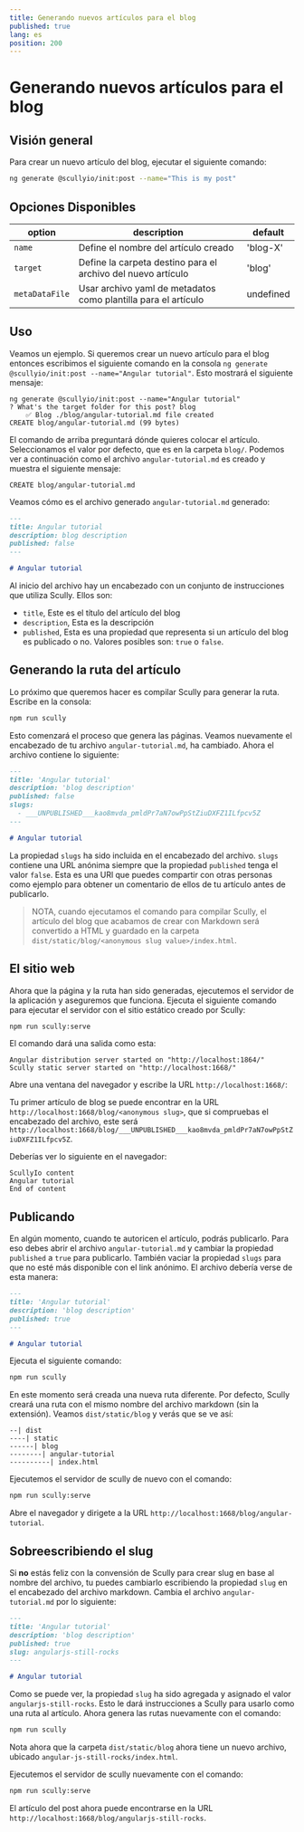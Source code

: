 ```yaml
---
title: Generando nuevos artículos para el blog
published: true
lang: es
position: 200
---
```


# Generando nuevos artículos para el blog

## Visión general

Para crear un nuevo artículo del blog, ejecutar el siguiente comando:

```bash
ng generate @scullyio/init:post --name="This is my post"
```

## Opciones Disponibles

| option         | description                                                    | default   |
| -------------- | -------------------------------------------------------------- | --------- |
| `name`         | Define el nombre del artículo creado                           | 'blog-X'  |
| `target`       | Define la carpeta destino para el archivo del nuevo artículo   | 'blog'    |
| `metaDataFile` | Usar archivo yaml de metadatos como plantilla para el artículo | undefined |

## Uso

Veamos un ejemplo. Si queremos crear un nuevo artículo para el blog entonces escribimos el siguiente comando en la consola `ng generate @scullyio/init:post --name="Angular tutorial"`. Esto mostrará el siguiente mensaje:

```output
ng generate @scullyio/init:post --name="Angular tutorial"
? What's the target folder for this post? blog
    ✅️ Blog ./blog/angular-tutorial.md file created
CREATE blog/angular-tutorial.md (99 bytes)
```

El comando de arriba preguntará dónde quieres colocar el artículo. Seleccionamos el valor por defecto, que es en la carpeta `blog/`. Podemos ver a continuación como el archivo `angular-tutorial.md` es creado y muestra el siguiente mensaje:

```output
CREATE blog/angular-tutorial.md
```

Veamos cómo es el archivo generado `angular-tutorial.md` generado:

```markdown
---
title: Angular tutorial
description: blog description
published: false
---

# Angular tutorial
```

Al inicio del archivo hay un encabezado con un conjunto de instrucciones que utiliza Scully. Ellos son:

- `title`, Este es el título del artículo del blog
- `description`, Esta es la descripción
- `published`, Esta es una propiedad que representa si un artículo del blog es publicado o no. Valores posibles son: `true` o `false`.

## Generando la ruta del artículo

Lo próximo que queremos hacer es compilar Scully para generar la ruta. Escribe en la consola:

```bash
npm run scully
```

Esto comenzará el proceso que genera las páginas. Veamos nuevamente el encabezado de tu archivo `angular-tutorial.md`, ha cambiado. Ahora el archivo contiene lo siguiente:

```markdown
---
title: 'Angular tutorial'
description: 'blog description'
published: false
slugs:
  - ___UNPUBLISHED___kao8mvda_pmldPr7aN7owPpStZiuDXFZ1ILfpcv5Z
---

# Angular tutorial
```

La propiedad `slugs` ha sido incluida en el encabezado del archivo. `slugs` contiene una URL anónima siempre que la propiedad `published` tenga el valor `false`. Esta es una URl que puedes compartir con otras personas como ejemplo para obtener un comentario de ellos de tu artículo antes de publicarlo.

> NOTA, cuando ejecutamos el comando para compilar Scully, el artículo del blog que acabamos de crear con Markdown será convertido a HTML y guardado en la carpeta `dist/static/blog/<anonymous slug value>/index.html`.

## El sitio web

Ahora que la página y la ruta han sido generadas, ejecutemos el servidor de la aplicación y aseguremos que funciona. Ejecuta el siguiente comando para ejecutar el servidor con el sitio estático creado por Scully:

```bash
npm run scully:serve
```

El comando dará una salida como esta:

```output
Angular distribution server started on "http://localhost:1864/"
Scully static server started on "http://localhost:1668/"
```

Abre una ventana del navegador y escribe la URL `http://localhost:1668/`:

Tu primer artículo de blog se puede encontrar en la URL `http://localhost:1668/blog/<anonymous slug>`, que si compruebas el encabezado del archivo, este será `http://localhost:1668/blog/___UNPUBLISHED___kao8mvda_pmldPr7aN7owPpStZiuDXFZ1ILfpcv5Z`.

Deberías ver lo siguiente en el navegador:

```
ScullyIo content
Angular tutorial
End of content
```

## Publicando

En algún momento, cuando te autoricen el artículo, podrás publicarlo. Para eso debes abrir el archivo `angular-tutorial.md` y cambiar la propiedad `published` a `true` para publicarlo. También vaciar la propiedad `slugs` para que no esté más disponible con el link anónimo. El archivo debería verse de esta manera:

```markdown
---
title: 'Angular tutorial'
description: 'blog description'
published: true
---

# Angular tutorial
```

Ejecuta el siguiente comando:

```bash
npm run scully
```

En este momento será creada una nueva ruta diferente. Por defecto, Scully creará una ruta con el mismo nombre del archivo markdown (sin la extensión). Veamos `dist/static/blog` y verás que se ve así:

```
--| dist
----| static
------| blog
--------| angular-tutorial
----------| index.html
```

Ejecutemos el servidor de scully de nuevo con el comando:

```bash
npm run scully:serve
```

Abre el navegador y dirigete a la URL `http://localhost:1668/blog/angular-tutorial`.

## Sobreescribiendo el slug

Si **no** estás feliz con la convensión de Scully para crear slug en base al nombre del archivo, tu puedes cambiarlo escribiendo la propiedad `slug` en el encabezado del archivo markdown. Cambia el archivo `angular-tutorial.md` por lo siguiente:

```markdown
---
title: 'Angular tutorial'
description: 'blog description'
published: true
slug: angularjs-still-rocks
---

# Angular tutorial
```

Como se puede ver, la propiedad `slug` ha sido agregada y asignado el valor `angularjs-still-rocks`. Esto le dará instrucciones a Scully para usarlo como una ruta al artículo. Ahora genera las rutas nuevamente con el comando:

```bash
npm run scully
```

Nota ahora que la carpeta `dist/static/blog` ahora tiene un nuevo archivo, ubicado `angular-js-still-rocks/index.html`.

Ejecutemos el servidor de scully nuevamente con el comando:

```bash
npm run scully:serve
```

El artículo del post ahora puede encontrarse en la URL `http://localhost:1668/blog/angularjs-still-rocks`.

